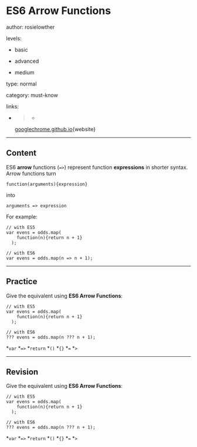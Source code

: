 # ES6 Arrow Functions
author: rosielowther

levels:

  - basic

  - advanced

  - medium

type: normal

category: must-know

links:

  - >-
    [googlechrome.github.io](https://googlechrome.github.io/samples/arrows-es6/){website}

---
## Content

ES6 **arrow** functions (`=>`) represent function **expressions** in shorter syntax. Arrow functions turn 
```
function(arguments){expression}
```
into 
```
arguments => expression
``` 

For example:
```
// with ES5
var evens = odds.map(
    function(n){return n + 1}
  );

// with ES6
var evens = odds.map(n => n + 1);
```

---
## Practice

Give the equivalent using **ES6 Arrow Functions**:
```
// with ES5
var evens = odds.map(
    function(n){return n + 1}
  );

// with ES6
??? evens = odds.map(n ??? n + 1);
```

*`var`
*`=>`
*`return`
*`()`
*`{}`
*`=`
*`>`

---
## Revision

Give the equivalent using **ES6 Arrow Functions**:
```
// with ES5
var evens = odds.map(
    function(n){return n + 1}
  );

// with ES6
??? evens = odds.map(n ??? n + 1);
```

*`var`
*`=>`
*`return`
*`()`
*`{}`
*`=`
*`>`